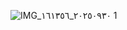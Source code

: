 ![IMG_٢٠٢٥٠٩٣٠_١٦١٣٥٦ 1](https://github.com/user-attachments/assets/fd70d19c-7068-4a55-9bb5-c8605489d144)

